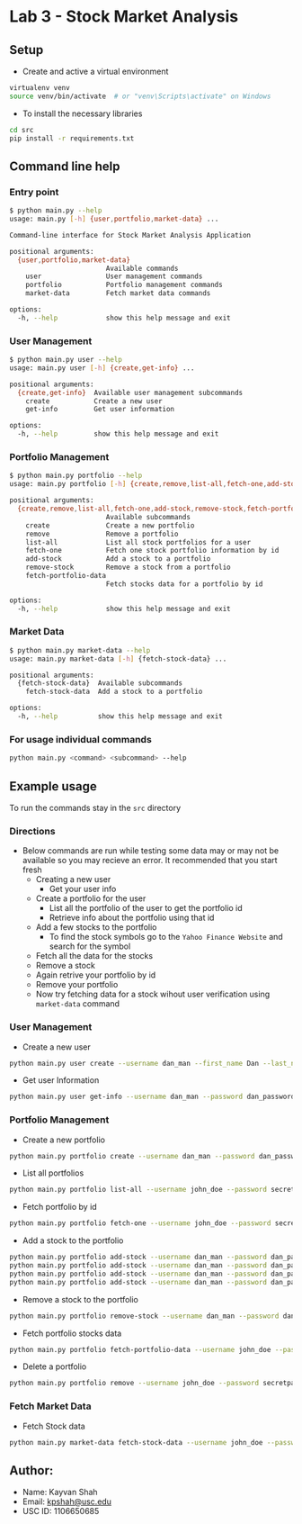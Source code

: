# Lab 3 - Stock Market Analysis

## Setup
- Create and active a virtual environment
```bash
virtualenv venv
source venv/bin/activate  # or "venv\Scripts\activate" on Windows
```
- To install the necessary libraries
```bash
cd src
pip install -r requirements.txt
```

## Command line help
### Entry point
```bash
$ python main.py --help
usage: main.py [-h] {user,portfolio,market-data} ...

Command-line interface for Stock Market Analysis Application

positional arguments:
  {user,portfolio,market-data}
                        Available commands
    user                User management commands
    portfolio           Portfolio management commands
    market-data         Fetch market data commands

options:
  -h, --help            show this help message and exit
```

### User Management
```bash
$ python main.py user --help
usage: main.py user [-h] {create,get-info} ...

positional arguments:
  {create,get-info}  Available user management subcommands
    create           Create a new user
    get-info         Get user information

options:
  -h, --help         show this help message and exit
```

### Portfolio Management
```bash
$ python main.py portfolio --help
usage: main.py portfolio [-h] {create,remove,list-all,fetch-one,add-stock,remove-stock,fetch-portfolio-data} ...

positional arguments:
  {create,remove,list-all,fetch-one,add-stock,remove-stock,fetch-portfolio-data}
                        Available subcommands
    create              Create a new portfolio
    remove              Remove a portfolio
    list-all            List all stock portfolios for a user
    fetch-one           Fetch one stock portfolio information by id
    add-stock           Add a stock to a portfolio
    remove-stock        Remove a stock from a portfolio
    fetch-portfolio-data
                        Fetch stocks data for a portfolio by id

options:
  -h, --help            show this help message and exit
```

### Market Data
```bash
$ python main.py market-data --help
usage: main.py market-data [-h] {fetch-stock-data} ...

positional arguments:
  {fetch-stock-data}  Available subcommands
    fetch-stock-data  Add a stock to a portfolio

options:
  -h, --help          show this help message and exit
```

### For usage individual commands
```bash
python main.py <command> <subcommand> --help
```

## Example usage
To run the commands stay in the `src` directory

### Directions
- Below commands are run while testing some data may or may not be available so you may recieve an error. It recommended that you start fresh 
    - Creating a new user
        - Get your user info
    - Create a portfolio for the user
        - List all the portfolio of the user to get the portfolio id
        - Retrieve info about the portfolio using that id
    - Add a few stocks to the portfolio
        - To find the stock symbols go to the `Yahoo Finance Website` and search for the symbol
    - Fetch all the data for the stocks
    - Remove a stock
    - Again retrive your portfolio by id
    - Remove your portfolio
    - Now try fetching data for a stock wihout user verification using `market-data` command

### User Management
- Create a new user
```bash
python main.py user create --username dan_man --first_name Dan --last_name Mano --password dan_password
```

- Get user Information
```bash
python main.py user get-info --username dan_man --password dan_password
```

### Portfolio Management
- Create a new portfolio
```bash
python main.py portfolio create --username dan_man --password dan_password --portfolio_name my_first_portfolio
```

- List all portfolios
```bash
python main.py portfolio list-all --username john_doe --password secretpassword123
```

- Fetch portfolio by id
```bash
python main.py portfolio fetch-one --username john_doe --password secretpassword123 --portfolio_id 65ba2aee0d0a8a7425f7fe2b
```

- Add a stock to the portfolio
```bash
python main.py portfolio add-stock --username dan_man --password dan_password --portfolio_id 65bb27be57e671a76824d4e6 --ticker_code TSLA
python main.py portfolio add-stock --username dan_man --password dan_password --portfolio_id 65bb27be57e671a76824d4e6 --ticker_code FOXA
python main.py portfolio add-stock --username dan_man --password dan_password --portfolio_id 65bb27be57e671a76824d4e6 --ticker_code NFLX
python main.py portfolio add-stock --username dan_man --password dan_password --portfolio_id 65bb27be57e671a76824d4e6 --ticker_code GM
```

- Remove a stock to the portfolio
```bash
python main.py portfolio remove-stock --username dan_man --password dan_password --portfolio_id 65bb27be57e671a76824d4e6 --ticker_code GM
```

- Fetch portfolio stocks data
```bash
python main.py portfolio fetch-portfolio-data --username john_doe --password secretpassword123 --portfolio_id 65ba0ac4e4178f1bf53babac
```

- Delete a portfolio
```bash
python main.py portfolio remove --username john_doe --password secretpassword123 --portfolio_id 65ba1f98a59d90bf7bb83d98
```

### Fetch Market Data
- Fetch Stock data
```bash
python main.py market-data fetch-stock-data --username john_doe --password secretpassword123 --ticker_code GOOG --start_date 2022-01-01 --end_date 2022-12-31
```

## Author:
- Name: Kayvan Shah
- Email: kpshah@usc.edu
- USC ID: 1106650685

